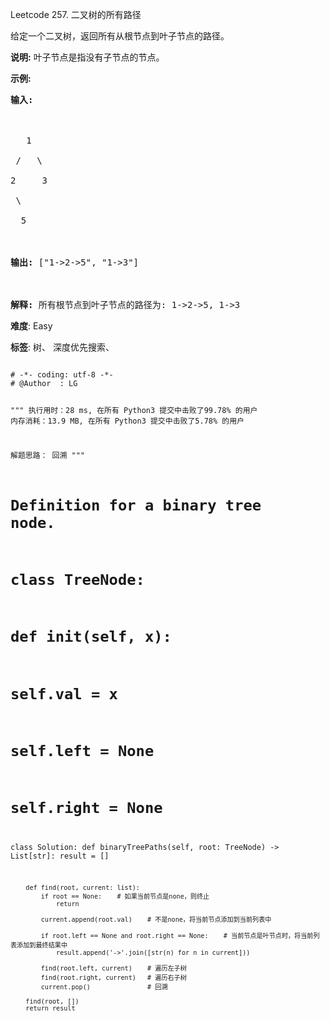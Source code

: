 Leetcode 257. 二叉树的所有路径
<p>给定一个二叉树，返回所有从根节点到叶子节点的路径。</p>


<p><strong>说明:</strong>&nbsp;叶子节点是指没有子节点的节点。</p>



<p><strong>示例:</strong></p>



<pre><strong>输入:</strong>



   1

 /   \

2     3

 \

  5



<strong>输出:</strong> [&quot;1-&gt;2-&gt;5&quot;, &quot;1-&gt;3&quot;]



<strong>解释:</strong> 所有根节点到叶子节点的路径为: 1-&gt;2-&gt;5, 1-&gt;3</pre>





 **难度**: Easy



 **标签**: 树、 深度优先搜索、 





<div class="hcb_wrap">
<pre class="prism undefined-numbers lang-python" data-lang="Python"><code>
# -*- coding: utf-8 -*-
# @Author  : LG

"""
执行用时：28 ms, 在所有 Python3 提交中击败了99.78% 的用户
内存消耗：13.9 MB, 在所有 Python3 提交中击败了5.78% 的用户

解题思路：
    回溯
"""


# Definition for a binary tree node.
# class TreeNode:
#     def __init__(self, x):
#         self.val = x
#         self.left = None
#         self.right = None

class Solution:
    def binaryTreePaths(self, root: TreeNode) -> List[str]:
        result = []

        def find(root, current: list):
            if root == None:    # 如果当前节点是none，则终止
                return

            current.append(root.val)    # 不是none，将当前节点添加到当前列表中

            if root.left == None and root.right == None:    # 当前节点是叶节点时，将当前列表添加到最终结果中
                result.append('->'.join([str(n) for n in current]))

            find(root.left, current)    # 遍历左子树
            find(root.right, current)   # 遍历右子树
            current.pop()               # 回溯

        find(root, [])
        return result
</code></pre></div>
